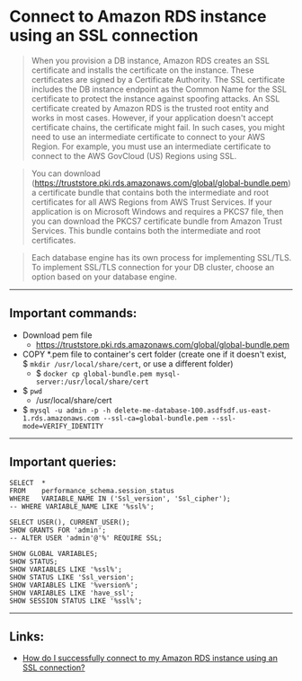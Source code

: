 # Connect to Amazon RDS instance using an SSL connection

>When you provision a DB instance, Amazon RDS creates an SSL certificate and installs the certificate on the instance. 
These certificates are signed by a Certificate Authority. The SSL certificate includes the DB instance endpoint as 
the Common Name for the SSL certificate to protect the instance against spoofing attacks. An SSL certificate created 
by Amazon RDS is the trusted root entity and works in most cases. However, if your application doesn't accept 
certificate chains, the certificate might fail. In such cases, you might need to use an intermediate certificate to 
connect to your AWS Region. For example, you must use an intermediate certificate to connect to the AWS GovCloud (US) 
Regions using SSL.

>You can download (https://truststore.pki.rds.amazonaws.com/global/global-bundle.pem) a certificate bundle that contains 
both the intermediate and root certificates for all AWS Regions from AWS Trust Services. If your application is on Microsoft 
Windows and requires a PKCS7 file, then you can download the PKCS7 certificate bundle from Amazon Trust Services. This 
bundle contains both the intermediate and root certificates.

>Each database engine has its own process for implementing SSL/TLS. To implement SSL/TLS connection for your DB cluster, 
choose an option based on your database engine.

---
## Important commands:
- Download pem file
  - https://truststore.pki.rds.amazonaws.com/global/global-bundle.pem
- COPY *.pem file to container's cert folder (create one if it doesn't exist, $ `mkdir /usr/local/share/cert`, or use a different folder) 
  - $ `docker cp global-bundle.pem mysql-server:/usr/local/share/cert`
- $ `pwd`
  - /usr/local/share/cert
- $ `mysql -u admin -p -h delete-me-database-100.asdfsdf.us-east-1.rds.amazonaws.com --ssl-ca=global-bundle.pem --ssl-mode=VERIFY_IDENTITY`
---
## Important queries:

```
SELECT 	* 
FROM 	performance_schema.session_status
WHERE	VARIABLE_NAME IN ('Ssl_version', 'Ssl_cipher');
-- WHERE VARIABLE_NAME LIKE '%ssl%';
 
SELECT USER(), CURRENT_USER();
SHOW GRANTS FOR 'admin';
-- ALTER USER 'admin'@'%' REQUIRE SSL;
 
SHOW GLOBAL VARIABLES;
SHOW STATUS;
SHOW VARIABLES LIKE '%ssl%';
SHOW STATUS LIKE 'Ssl_version';
SHOW VARIABLES LIKE '%version%';
SHOW VARIABLES LIKE 'have_ssl';
SHOW SESSION STATUS LIKE '%ssl%';
```
---
## Links:
- [How do I successfully connect to my Amazon RDS instance using an SSL connection?](https://aws.amazon.com/premiumsupport/knowledge-center/rds-connect-ssl-connection/)